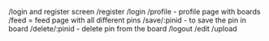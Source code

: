 /login and register screen
/register
/login 
/profile - profile page with boards
/feed = feed page with all different pins
/save/:pinid - to save the pin in board
/delete/:pinid - delete pin from the board
/logout
/edit
/upload